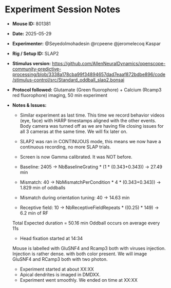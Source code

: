 # Experiment Session Notes

- **Mouse ID:** 801381
- **Date:** 2025-05-29
- **Experimenter:** @Seyedolmohadesin @rcpeene @jeromelecoq Kaspar
- **Rig / Setup ID:** SLAP2
- **Stimulus version:** https://github.com/AllenNeuralDynamics/openscope-community-predictive-processing/blob/3338a178cba99f34894657dad7eaaf872bdbe896/code/stimulus-control/src/Standard_oddball_slap2.bonsai
- **Protocol followed:** Glutamate (Green fluorophore) + Calcium (Rcamp3 red fluorophore) imaging, 50 min experiment
- **Notes & Issues:**
    - Similar experiment as last time. This time we record behavior videos (eye, face) with HARP timestamps aligned with the other events. Body camera was turned off as we are having file closing issues for all 3 cameras at the same time. We will fix later on. 
    - SLAP2 was ran in CONTINUOUS mode, this means we now have a continuous recording, no more SLAP trials.
    - Screen is now Gamma calibrated. It was NOT before.
      
    - Baseline: 2405 -> NbBaselineGrating * (1 * (0.343+0.343)) -> 27.49 min
    - Mismatch: 40 -> NbMismatchPerCondition * 4 * (0.343+0.343)) -> 1.829 min of oddballs
    - Mismatch during orientation tuning: 40 -> 14.63 min
    - Receptive field: 10 -> NbReceptiveFieldRepeats * ((0.25) * 149) -> 6.2 min of RF
    
    Total Expected duration = 50.16 min 
    Oddball occurs on average every  11s

    - Head fixation started at 14:34
 
  Mouse is labelled with GluSNF4 and Rcamp3 both with viruses injection. Injection is rather dense. with both color present. We will image GluSNF4 and RCamp3 both with two photon.
  
    - Experiment started at about XX:XX
    - Apical dendrites is imaged in DMDXX.
    - Experiment went smoothly. We ended on time at XX:XX

    

